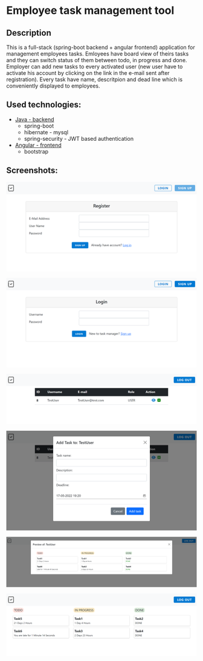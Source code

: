 # Employee task management tool

## Description

This is a full-stack (spring-boot backend + angular frontend) application for management employees tasks.
Emloyees have board view of theirs tasks and they can switch status of them between todo, in progress and done. Employer can add new tasks to every activated user (new user have to activate his account by clicking on the link in the e-mail sent after registration). Every task have name, descritpion and dead line which is conveniently displayed to employees.

## Used technologies:

* [Java - backend](src/main/java/io/github/M1lY/employeetaskmanagementtool)
  * spring-boot
  * hibernate - mysql
  * spring-security - JWT based authentication
* [Angular - frontend](src/main/ui)
  * bootstrap

## Screenshots:

![register.png](./assets/register.png)

![login.png](./assets/login.png)

![adminPanel.png](./assets/adminPanel.png)

![adminNewTask.png](./assets/adminNewTask.png)

![adminUserPreview.png](./assets/adminUserPreview.png)

![userPanel.png](./assets/userPanel.png)

